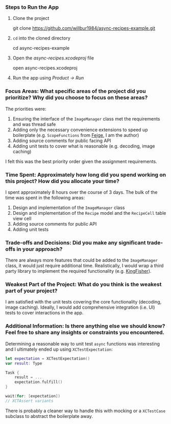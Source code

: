 ### Steps to Run the App

1. Clone the project

    git clone https://github.com/willbur1984/async-recipes-example.git

1. `cd` into the cloned directory

    cd async-recipes-example

1. Open the *async-recipes.xcodeproj* file

    open async-recipes.xcodeproj

1. Run the app using *Product -> Run*

### Focus Areas: What specific areas of the project did you prioritize? Why did you choose to focus on these areas?

The priorities were:

1. Ensuring the interface of the `ImageManager` class met the requirements and was thread safe
1. Adding only the necessary convenience extensions to speed up boilerplate (e.g. `ScopeFunctions` from [Feige](https://github.com/Kosoku/Feige), I am the author)
1. Adding source comments for public facing API
1. Adding unit tests to cover what is reasonable (e.g. decoding, image caching)

I felt this was the best priority order given the assignment requirements.

### Time Spent: Approximately how long did you spend working on this project? How did you allocate your time?

I spent approximately 8 hours over the course of 3 days. The bulk of the time was spent in the following areas:

1. Design and implementation of the `ImageManager` class
1. Design and implementation of the `Recipe` model and the `RecipeCell` table view cell
1. Adding source comments for public API
1. Adding unit tests

### Trade-offs and Decisions: Did you make any significant trade-offs in your approach?

There are always more features that could be added to the `ImageManager` class, it would just require additional time. Realistically, I would wrap a third party library to implement the required functionality (e.g. [KingFisher](https://github.com/onevcat/Kingfisher)).

### Weakest Part of the Project: What do you think is the weakest part of your project?

I am satisfied with the unit tests covering the core functionality (decoding, image caching). Ideally, I would add comprehensive integration (i.e. UI) tests to cover interactions in the app.

### Additional Information: Is there anything else we should know? Feel free to share any insights or constraints you encountered.

Determining a reasonable way to unit test `async` functions was interesting and I ultimately ended up using `XCTestExpectation`:

```swift
let expectation = XCTestExpectation()
var result: Type

Task {
    result = ...
    expectation.fulfill()
}

wait(for: [expectation])
// XCTAssert variants
```

There is probably a cleaner way to handle this with mocking or a `XCTestCase` subclass to abstract the boilerplate away.